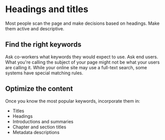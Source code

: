 Headings and titles
===================

Most people scan the page and make decisions based on headings. Make
them active and descriptive.

Find the right keywords
-----------------------

Ask co-workers what keywords they would expect to use. Ask end users.
What you're calling the subject of your page might not be what your
users are calling it. While your online site may use a full-text search,
some systems have special matching rules. 

Optimize the content
--------------------

Once you know the most popular keywords, incorporate them in:

* Titles
* Headings
* Introductions and summaries
* Chapter and section titles
* Metadata descriptions
